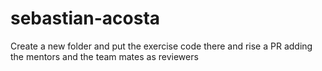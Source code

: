 # sebastian-acosta

Create a new folder and put the exercise code there and rise a PR adding the mentors and the team mates as reviewers
